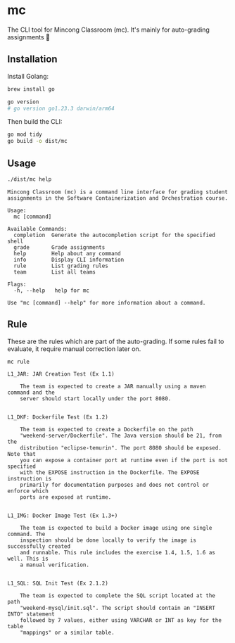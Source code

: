 # mc

The CLI tool for Mincong Classroom (mc). It's mainly for auto-grading assignments 🤖

## Installation

Install Golang:

```sh
brew install go

go version
# go version go1.23.3 darwin/arm64
```

Then build the CLI:

```sh
go mod tidy
go build -o dist/mc
```

## Usage

```sh
./dist/mc help
```

```
Mincong Classroom (mc) is a command line interface for grading student
assignments in the Software Containerization and Orchestration course.

Usage:
  mc [command]

Available Commands:
  completion  Generate the autocompletion script for the specified shell
  grade       Grade assignments
  help        Help about any command
  info        Display CLI information
  rule        List grading rules
  team        List all teams

Flags:
  -h, --help   help for mc

Use "mc [command] --help" for more information about a command.
```

## Rule

These are the rules which are part of the auto-grading. If some rules fail to evaluate, it require manual correction later on.

```
mc rule
```

```
L1_JAR: JAR Creation Test (Ex 1.1)

    The team is expected to create a JAR manually using a maven command and the
    server should start locally under the port 8080.


L1_DKF: Dockerfile Test (Ex 1.2)

    The team is expected to create a Dockerfile on the path
    "weekend-server/Dockerfile". The Java version should be 21, from the
    distribution "eclipse-temurin". The port 8080 should be exposed. Note that
    you can expose a container port at runtime even if the port is not specified
    with the EXPOSE instruction in the Dockerfile. The EXPOSE instruction is
    primarily for documentation purposes and does not control or enforce which
    ports are exposed at runtime.


L1_IMG: Docker Image Test (Ex 1.3+)

    The team is expected to build a Docker image using one single command. The
    inspection should be done locally to verify the image is successfully created
    and runnable. This rule includes the exercise 1.4, 1.5, 1.6 as well. This is
    a manual verification.


L1_SQL: SQL Init Test (Ex 2.1.2)

    The team is expected to complete the SQL script located at the path
    "weekend-mysql/init.sql". The script should contain an "INSERT INTO" statement
    followed by 7 values, either using VARCHAR or INT as key for the table
    "mappings" or a similar table.
```